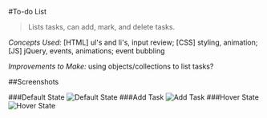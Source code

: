 #To-do List

>Lists tasks, can add, mark, and delete tasks.

_Concepts Used:_ [HTML] ul's and li's, input review; [CSS] styling, animation;[JS] jQuery, events, animations; event bubbling

_Improvements to Make:_ using objects/collections to list tasks?

##Screenshots

###Default State
![Default State](https://github.com/cecdelr/ColtSteele_WebDevCourse/blob/master/Projects/ToDoList/screenshots/img1.png)
###Add Task
![Add Task](https://github.com/cecdelr/ColtSteele_WebDevCourse/blob/master/Projects/ToDoList/screenshots/img2.png)
###Hover State
![Hover State](https://github.com/cecdelr/ColtSteele_WebDevCourse/blob/master/Projects/ToDoList/screenshots/img3.png)